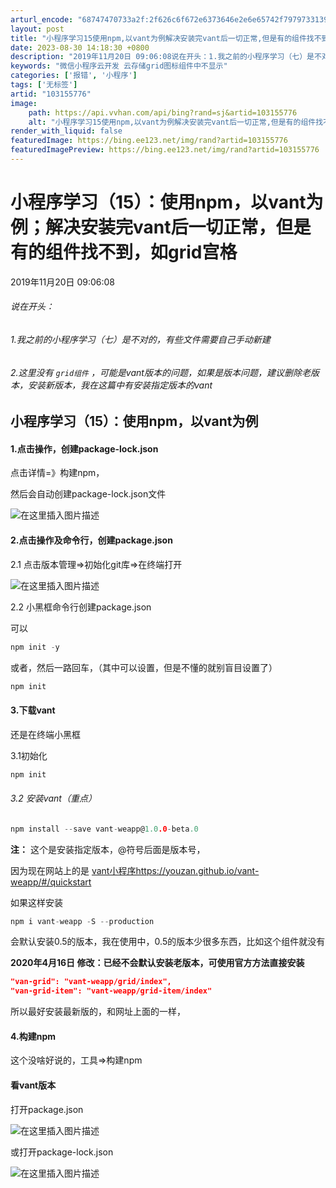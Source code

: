 ```yaml
---
arturl_encode: "68747470733a2f:2f626c6f672e6373646e2e6e65742f7979733139303431382f:61727469636c652f64657461696c732f313033313535373736"
layout: post
title: "小程序学习15使用npm,以vant为例解决安装完vant后一切正常,但是有的组件找不到,如grid宫格"
date: 2023-08-30 14:18:30 +0800
description: "2019年11月20日 09:06:08说在开头：1.我之前的小程序学习（七）是不对的，有些文件需要"
keywords: "微信小程序云开发 云存储grid图标组件中不显示"
categories: ['报错', '小程序']
tags: ['无标签']
artid: "103155776"
image:
    path: https://api.vvhan.com/api/bing?rand=sj&artid=103155776
    alt: "小程序学习15使用npm,以vant为例解决安装完vant后一切正常,但是有的组件找不到,如grid宫格"
render_with_liquid: false
featuredImage: https://bing.ee123.net/img/rand?artid=103155776
featuredImagePreview: https://bing.ee123.net/img/rand?artid=103155776
---
```


# 小程序学习（15）：使用npm，以vant为例；解决安装完vant后一切正常，但是有的组件找不到，如grid宫格

2019年11月20日 09:06:08

###### 说在开头：

###### 1.我之前的小程序学习（七）是不对的，有些文件需要自己手动新建

###### 2.这里没有 `grid组件` ，可能是vant版本的问题，如果是版本问题，建议删除老版本，安装新版本，我在这篇中有安装指定版本的vant

## 小程序学习（15）：使用npm，以vant为例

#### 1.点击操作，创建package-lock.json

点击详情=》构建npm，
  
然后会自动创建package-lock.json文件
  
![在这里插入图片描述](https://i-blog.csdnimg.cn/blog_migrate/466459c2eca0d68cbefd1a0ea9ad3064.png)

#### 2.点击操作及命令行，创建package.json

2.1 点击版本管理=>初始化git库=>在终端打开
  
![在这里插入图片描述](https://i-blog.csdnimg.cn/blog_migrate/b1c8add268624ab7e5695ceb918648cc.png)
  
2.2 小黑框命令行创建package.json
  
可以

```c
npm init -y

```

或者，然后一路回车，（其中可以设置，但是不懂的就别盲目设置了）

```c
npm init

```

#### 3.下载vant

还是在终端小黑框
  
3.1初始化

```cpp
npm init

```

###### 3.2 安装vant（重点）

```c
npm install --save vant-weapp@1.0.0-beta.0

```

**注：**
这个是安装指定版本，@符号后面是版本号，
  
因为现在网站上的是
[vant小程序https://youzan.github.io/vant-weapp/#/quickstart](https://youzan.github.io/vant-weapp/#/quickstart)

如果这样安装

```c
npm i vant-weapp -S --production

```

会默认安装0.5的版本，我在使用中，0.5的版本少很多东西，比如这个组件就没有
  
**2020年4月16日 修改：已经不会默认安装老版本，可使用官方方法直接安装**

```json
"van-grid": "vant-weapp/grid/index",
"van-grid-item": "vant-weapp/grid-item/index"

```

所以最好安装最新版的，和网址上面的一样，

#### 4.构建npm

这个没啥好说的，工具=>构建npm

#### 看vant版本

打开package.json
  
![在这里插入图片描述](https://i-blog.csdnimg.cn/blog_migrate/832d92cbbef89bbbebd3d6857adfcfd0.png)
  
或打开package-lock.json
  
![在这里插入图片描述](https://i-blog.csdnimg.cn/blog_migrate/fa3af21dfe4d0144709fe7ebd37c5595.png)